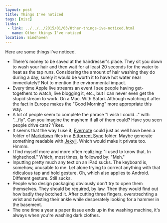 ```yaml
---
layout: post
title: Things I've noticed
tags: [misc]
links: 
 - link: ../../../2015/01/03/Other-things-ive-noticed.html
   name: Other things I've noticed
location: Eindhoven
---
```

Here are some things I've noticed.

* There's money to be saved at the hairdresser's place. They sit you down to wash your hair and then wait for at least 20 seconds for the water to heat as the tap runs. Considering the amount of hair washing they do during a day, surely it would be worth it to have hot water near immediately? Not to mention the environmental impact.
* Every time Apple live streams an event I see people having get-togethers to watch, live blogging it, etc., but I can never even get the stupid stream to work. On a Mac. With Safari. Although watching it after the fact in Europe makes the "Good Morning" more appropriate this way.
* A lot of people seem to complete the phrase "I wish I could..." with "...fly". Can you imagine the mayhem if all of them could? Have you seen people drive cars? Yikes.
* It seems that the way I use it, [Evernote][evernote] could just as well have been a folder of [Markdown][markdown] files in a [Bittorrent Sync][btsync] folder. Maybe generate something readable with [Jekyll][jekyll]. Which would make it private too. Hmmm.
* I find myself more and more often realizing: "I used to know that. In highschool." Which, most times, is followed by: "Meh."
* Inputting pretty much any text on an iPad sucks. The keyboard is, somehow, unusable to me. Let alone trying to correct anything with that ridiculous tap and hold gesture. Oh, which also applies to Android. Different gesture. Still sucks.
* People who design packaging obviously don't try to open them themselves. They should be required, by law. Then they would find out how badly they botched it. After cutting three fingers, overstrechting a wrist and twisting their ankle while desperately looking for a hammer in the basement.
* The one time a year a paper tissue ends up in the washing machine, it's always when you're washing dark clothes.

[evernote]: https://evernote.com/ "Evernote"
[markdown]: http://daringfireball.net/projects/markdown/ "Markdown"
[jekyll]: http://jekyllrb.com/ "Jekyll"
[btsync]: http://getsync.com/ "Bittorrent Sync"